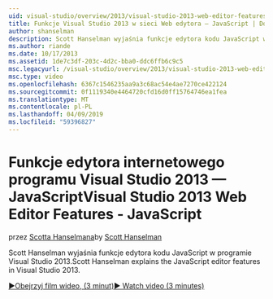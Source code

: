 ```yaml
---
uid: visual-studio/overview/2013/visual-studio-2013-web-editor-features-javascript
title: Funkcje Visual Studio 2013 w sieci Web edytora — JavaScript | Dokumentacja firmy Microsoft
author: shanselman
description: Scott Hanselman wyjaśnia funkcje edytora kodu JavaScript w programie Visual Studio 2013.
ms.author: riande
ms.date: 10/17/2013
ms.assetid: 1de7c3df-203c-4d2c-bba0-ddc6ffb6c9c5
msc.legacyurl: /visual-studio/overview/2013/visual-studio-2013-web-editor-features-javascript
msc.type: video
ms.openlocfilehash: 6367c1546235aa9a3c68ac54e4ae7270ce422124
ms.sourcegitcommit: 0f1119340e4464720cfd16d0ff15764746ea1fea
ms.translationtype: MT
ms.contentlocale: pl-PL
ms.lasthandoff: 04/09/2019
ms.locfileid: "59396827"
---
```

# <a name="visual-studio-2013-web-editor-features---javascript"></a><span data-ttu-id="3b451-103">Funkcje edytora internetowego programu Visual Studio 2013 — JavaScript</span><span class="sxs-lookup"><span data-stu-id="3b451-103">Visual Studio 2013 Web Editor Features - JavaScript</span></span>

<span data-ttu-id="3b451-104">przez [Scotta Hanselmana](https://github.com/shanselman)</span><span class="sxs-lookup"><span data-stu-id="3b451-104">by [Scott Hanselman](https://github.com/shanselman)</span></span>

<span data-ttu-id="3b451-105">Scott Hanselman wyjaśnia funkcje edytora kodu JavaScript w programie Visual Studio 2013.</span><span class="sxs-lookup"><span data-stu-id="3b451-105">Scott Hanselman explains the JavaScript editor features in Visual Studio 2013.</span></span>

[<span data-ttu-id="3b451-106">&#9654;Obejrzyj film wideo, (3 minut)</span><span class="sxs-lookup"><span data-stu-id="3b451-106">&#9654; Watch video (3 minutes)</span></span>](https://channel9.msdn.com/Blogs/ASP-NET-Site-Videos/visual-studio-2013-web-editor-features-javascript)
